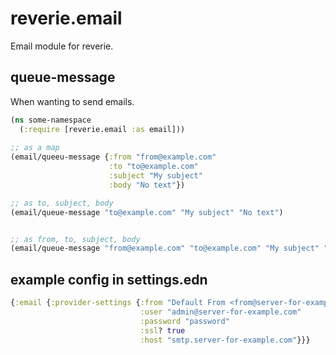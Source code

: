 # reverie.email

Email module for reverie.


## queue-message

When wanting to send emails.

```clojure
(ns some-namespace
  (:require [reverie.email :as email]))
  
;; as a map
(email/queeu-message {:from "from@example.com"
                      :to "to@example.com"
                      :subject "My subject"
                      :body "No text"})

;; as to, subject, body
(email/queue-message "to@example.com" "My subject" "No text")


;; as from, to, subject, body
(email/queue-message "from@example.com" "to@example.com" "My subject" "No text")
```


## example config in settings.edn

```clojure
{:email {:provider-settings {:from "Default From <from@server-for-example.com>"
                             :user "admin@server-for-example.com"
                             :password "password"
                             :ssl? true
                             :host "smtp.server-for-example.com"}}}
```
